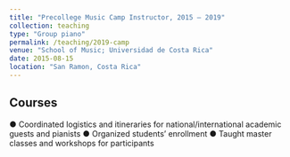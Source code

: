 ```yaml
---
title: "Precollege Music Camp Instructor, 2015 – 2019"
collection: teaching
type: "Group piano"
permalink: /teaching/2019-camp
venue: "School of Music; Universidad de Costa Rica"
date: 2015-08-15
location: "San Ramon, Costa Rica"
---
```


Courses
------
● Coordinated logistics and itineraries for national/international academic guests and pianists	
● Organized students’ enrollment
● Taught master classes and workshops for participants


